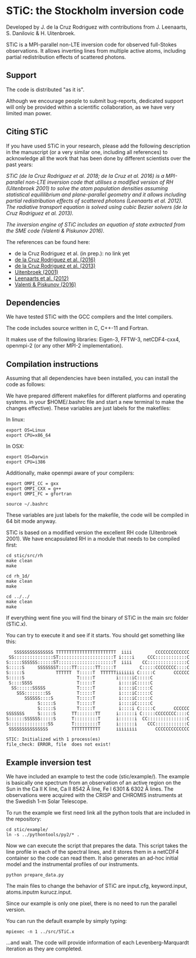# STiC: the Stockholm inversion code
Developed by J. de la Cruz Rodriguez with contributions from J. Leenaarts, S. Danilovic & H. Uitenbroek.

STiC is a MPI-parallel non-LTE inversion code for observed full-Stokes observations.
It allows inverting lines from multiple active atoms, including partial redistribution effects of scattered photons.


## Support
The code is distributed "as it is".

Although we encourage people to submit bug-reports, dedicated support will only be provided within a scientific collaboration, as we have very limited man power.


## Citing STiC
If you have used STiC in your research, please add the following description in the manuscript (or a very similar one,
including all references) to acknowledge all the work that has been done by different scientists over the past years:

*STiC (de la Cruz Rodriguez et al. 2018; de la Cruz et al. 2016) is a MPI-parallel non-LTE inversion code*
*that utilises a modified version of RH (Uitenbroek 2001) to solve the atom population*
*densities assuming statistical equililibrium and plane-parallel geometry and it allows including partial*
*redistribution effects of scattered photons (Leenaarts et al. 2012). The radiative transport equation is*
*solved using cubic Bezier solvers (de la Cruz Rodriguez et al. 2013).*

*The inversion engine of STiC includes an equation of state extracted from the SME code (Valenti & Piskunov 2016).*

The references can be found here:
* de la Cruz Rodriguez et al. (in prep.): no link yet
* [de la Cruz Rodriguez et al. (2016)](http://adsabs.harvard.edu/abs/2016ApJ...830L..30D)
* [de la Cruz Rodriguez et al. (2013)](http://adsabs.harvard.edu/abs/2013ApJ...764...33D)
* [Uitenbroek (2001)](http://adsabs.harvard.edu/abs/2001ApJ...557..389U)
* [Leenaarts et al. (2012)](http://adsabs.harvard.edu/abs/2012A%26A...543A.109L)
* [Valenti & Piskunov (2016)](http://adsabs.harvard.edu/abs/2017A%26A...597A..16P)


## Dependencies
We have tested STiC with the GCC compilers and the Intel compilers.

The code includes source written in C, C++-11 and Fortran.

It makes use of the following libraries: Eigen-3, FFTW-3, netCDF4-cxx4, openmpi-2 (or any other MPI-2 implementation).


## Compilation instructions
Assuming that all dependencies have been installed, you can install the code as follows:

We have prepared different makefiles for different platforms and operating systems.
in your $HOME/.bashrc file and start a new terminal to make the changes effective).
These variables are just labels for the makefiles:

In linux:
```
export OS=Linux
export CPU=x86_64
```

In OSX:
```
export OS=Darwin
export CPU=i386
```

Additionally, make openmpi aware of your compilers:
```
export OMPI_CC = gxx
export OMPI_CXX = g++
export OMPI_FC = gfortran

source ~/.bashrc
```

These variables are just labels for the makefile, the code will be compiled in 64 bit
mode anyway.

STiC is based on a modified version the excellent RH code (Uitenbroek 2001).
We have encapsulated RH in a module that needs to be compiled first:
```
cd stic/src/rh
make clean
make

cd rh_1d/
make clean
make

cd ../../
make clean
make
```
If everything went fine you will find the binary of STiC in the main src folder (STiC.x).

You can try to execute it and see if it starts. You should get something like this:
```
   SSSSSSSSSSSSSSS TTTTTTTTTTTTTTTTTTTTTTT  iiii         CCCCCCCCCCCCC
 SS:::::::::::::::ST:::::::::::::::::::::T i::::i     CCC::::::::::::C
S:::::SSSSSS::::::ST:::::::::::::::::::::T  iiii    CC:::::::::::::::C
S:::::S     SSSSSSST:::::TT:::::::TT:::::T         C:::::CCCCCCCC::::C
S:::::S            TTTTTT  T:::::T  TTTTTTiiiiiii C:::::C       CCCCCC
S:::::S                    T:::::T        i:::::iC:::::C
 S::::SSSS                 T:::::T         i::::iC:::::C
  SS::::::SSSSS            T:::::T         i::::iC:::::C
    SSS::::::::SS          T:::::T         i::::iC:::::C
       SSSSSS::::S         T:::::T         i::::iC:::::C
            S:::::S        T:::::T         i::::iC:::::C
            S:::::S        T:::::T         i::::i C:::::C       CCCCCC
SSSSSSS     S:::::S      TT:::::::TT      i::::::i C:::::CCCCCCCC::::C
S::::::SSSSSS:::::S      T:::::::::T      i::::::i  CC:::::::::::::::C
S:::::::::::::::SS       T:::::::::T      i::::::i    CCC::::::::::::C
 SSSSSSSSSSSSSSS         TTTTTTTTTTT      iiiiiiii       CCCCCCCCCCCCC

STIC: Initialized with 1 process(es)
file_check: ERROR, file  does not exist!
```

## Example inversion test
We have included an example to test the code (stic/example/).
The example is basically one spectrum from an observation of an active region on the Sun in the
Ca II K line, Ca II 8542 Å line, Fe I 6301 & 6302 Å lines. The observations were
acquired with the CRISP and CHROMIS instruments at the Swedish 1-m Solar Telescope.

To run the example we first need link all the python tools that are included in the repository:

```
cd stic/example/
ln -s ../pythontools/py2/* .
```

Now we can execute the script that prepares the data. This script takes the line profile in each of the
spectral lines, and it stores them in a netCDF4 container so the code can read them. It also generates
an ad-hoc initial model and the instrumental profiles of our instruments.

```
python prepare_data.py
```

The main files to change the behavior of STiC are input.cfg, keyword.input, atoms.inputm kurucz.input.

Since our example is only one pixel, there is no need to run the parallel version.

You can run the default example by simply typing:
```
mpiexec -n 1 ../src/STiC.x
```
...and wait. The code will provide information of each Levenberg-Marquardt iteration as they are completed.